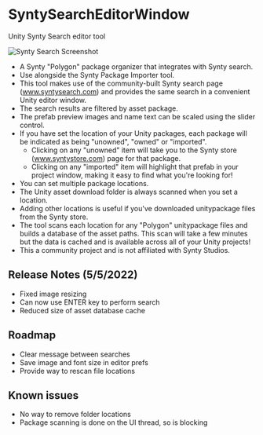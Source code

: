 # SyntySearchEditorWindow
Unity Synty Search editor tool

![Synty Search Screenshot](https://user-images.githubusercontent.com/80069077/167197946-17baaca1-7071-4340-8070-89c2091e24df.PNG)

- A Synty "Polygon" package organizer that integrates with Synty search.
- Use alongside the Synty Package Importer tool.
- This tool makes use of the community-built Synty search page (www.syntysearch.com) and provides the same search in a convenient Unity editor window.
- The search results are filtered by asset package.
- The prefab preview images and name text can be scaled using the slider control. 
- If you have set the location of your Unity packages, each package will be indicated as being "unowned", "owned" or "imported".
  - Clicking on any "unowned" item will take you to the Synty store (www.syntystore.com) page for that package.
  - Clicking on any "imported" item will highlight that prefab in your project window, making it easy to find what you're looking for!
- You can set multiple package locations.
- The Unity asset download folder is always scanned when you set a location.
- Adding other locations is useful if you've downloaded unitypackage files from the Synty store.
- The tool scans each location for any "Polygon" unitypackage files and builds a database of the asset paths. This scan will take a few minutes but the data is cached and is available across all of your Unity projects!
- This a community project and is not affiliated with Synty Studios.

Release Notes (5/5/2022)
------------------------

- Fixed image resizing
- Can now use ENTER key to perform search
- Reduced size of asset database cache

Roadmap
-------
- Clear message between searches
- Save image and font size in editor prefs
- Provide way to rescan file locations

Known issues
------------
- No way to remove folder locations
- Package scanning is done on the UI thread, so is blocking